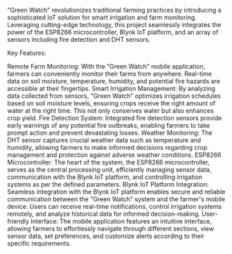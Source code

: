 
"Green Watch" revolutionizes traditional farming practices by introducing a sophisticated IoT solution for smart irrigation and farm monitoring. Leveraging cutting-edge technology, this project seamlessly integrates the power of the ESP8266 microcontroller, Blynk IoT platform, and an array of sensors including fire detection and DHT sensors.

Key Features:

Remote Farm Monitoring: With the "Green Watch" mobile application, farmers can conveniently monitor their farms from anywhere. Real-time data on soil moisture, temperature, humidity, and potential fire hazards are accessible at their fingertips.
Smart Irrigation Management: By analyzing data collected from sensors, "Green Watch" optimizes irrigation schedules based on soil moisture levels, ensuring crops receive the right amount of water at the right time. This not only conserves water but also enhances crop yield.
Fire Detection System: Integrated fire detection sensors provide early warnings of any potential fire outbreaks, enabling farmers to take prompt action and prevent devastating losses.
Weather Monitoring: The DHT sensor captures crucial weather data such as temperature and humidity, allowing farmers to make informed decisions regarding crop management and protection against adverse weather conditions.
ESP8266 Microcontroller: The heart of the system, the ESP8266 microcontroller, serves as the central processing unit, efficiently managing sensor data, communication with the Blynk IoT platform, and controlling irrigation systems as per the defined parameters.
Blynk IoT Platform Integration: Seamless integration with the Blynk IoT platform enables secure and reliable communication between the "Green Watch" system and the farmer's mobile device. Users can receive real-time notifications, control irrigation systems remotely, and analyze historical data for informed decision-making.
User-friendly Interface: The mobile application features an intuitive interface, allowing farmers to effortlessly navigate through different sections, view sensor data, set preferences, and customize alerts according to their specific requirements.
